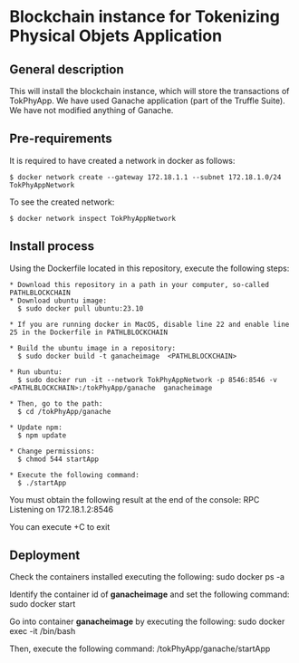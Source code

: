 # Blockchain instance for Tokenizing Physical Objets Application
## General description
  This will install the blockchain instance, which will store the transactions of TokPhyApp. We have used Ganache application (part of the Truffle Suite). We have not modified anything of Ganache.

## Pre-requirements
  It is required to have created a network in docker as follows:

    $ docker network create --gateway 172.18.1.1 --subnet 172.18.1.0/24 TokPhyAppNetwork
  
  To see the created network:    

    $ docker network inspect TokPhyAppNetwork
 
## Install process
  Using the Dockerfile located in this repository, execute the following steps:

    * Download this repository in a path in your computer, so-called PATHLBLOCKCHAIN
    * Download ubuntu image:
      $ sudo docker pull ubuntu:23.10
    
    * If you are running docker in MacOS, disable line 22 and enable line 25 in the Dockerfile in PATHLBLOCKCHAIN

    * Build the ubuntu image in a repository:
      $ sudo docker build -t ganacheimage  <PATHLBLOCKCHAIN>

    * Run ubuntu: 
      $ sudo docker run -it --network TokPhyAppNetwork -p 8546:8546 -v <PATHLBLOCKCHAIN>:/tokPhyApp/ganache  ganacheimage

    * Then, go to the path:
      $ cd /tokPhyApp/ganache

    * Update npm:
      $ npm update

    * Change permissions:
      $ chmod 544 startApp

    * Execute the following command:
      $ ./startApp

  You must obtain the following result at the end of the console:
    RPC Listening on 172.18.1.2:8546

  You can execute <ctrl>+C to exit

## Deployment
  Check the containers installed executing the following:
      sudo docker ps -a

  Identify the container id of **ganacheimage** and set the following command:
      sudo docker start <containerid>

  Go into container **ganacheimage** by executing the following:
      sudo docker exec -it <containerid> /bin/bash

  Then, execute the following command:
      /tokPhyApp/ganache/startApp
